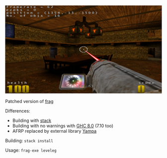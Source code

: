 ![Haskell frag 3D-shooter screenshot](/Screenshot.png)

Patched version of [frag](https://wiki.haskell.org/Frag)

Differences:
* Building with [stack](http://haskellstack.org)
* Building with no warnings with [GHC 8.0](https://www.haskell.org/ghc/) (7.10 too)
* AFRP replaced by external library [Yampa](https://wiki.haskell.org/Yampa)

Building:
  `stack install`

Usage:
  `frag-exe leveleg`
